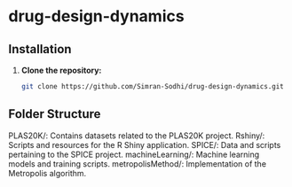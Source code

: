 # drug-design-dynamics


## Installation

1. **Clone the repository:**
   ```bash
   git clone https://github.com/Simran-Sodhi/drug-design-dynamics.git


## Folder Structure
PLAS20K/: Contains datasets related to the PLAS20K project.
Rshiny/: Scripts and resources for the R Shiny application.
SPICE/: Data and scripts pertaining to the SPICE project.
machineLearning/: Machine learning models and training scripts.
metropolisMethod/: Implementation of the Metropolis algorithm.